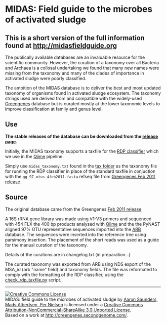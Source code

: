 # MIDAS: Field guide to the microbes of activated sludge

## This is a short version of the full information found at http://midasfieldguide.org

The publically available databases are an invaluable resource for the scientific 
community. However, the curation of a taxonomy over all Bacteria and Archaea is a 
collosal undertaking we found that many new names were missing from the taxonomy 
and many of the clades of importance in activated sludge were poorly classified.

The ambition of the MIDAS database is to deliver the best and most updated taxonomy 
of organisms found in activated sludge ecosystem. The taxonomy strings used are derived
from and compatible with the widely-used [Greengenes](http://greengenes.lbl.gov/) 
database but is curated mostly at the lower taxonomic levels to improve classification 
at family and genus level. 

## Use

**The stable releases of the database can be downloaded from the [release page](https://github.com/aaronsaunders/midas/releases).**

Initially, the MIDAS taxonomy supports a taxfile for the [RDP classifier](http://sourceforge.net/projects/rdp-classifier/)
which we use in the [Qiime](http://qiime.org/) pipeline.

Simply use `midas_taxonomy.txt` found in the [tax folder](https://github.com/aaronsaunders/midas/archive/master.zip) as the taxonomy file for running the RDP classifier in place of the standard taxfile
in conjuction with the `gg_97_otus_4feb2011.fasta` refseq file from [Greengenes Feb 2011 release](http://greengenes.lbl.gov/Download/Sequence_Data/Fasta_data_files/Caporaso_Reference_OTUs/gg_otus_4feb2011.tgz)
.

## Source

The original database came from the Greengenes [Feb 2011 release](http://greengenes.lbl.gov/Download/Sequence_Data/Fasta_data_files/Caporaso_Reference_OTUs/gg_otus_4feb2011.tgz)

A 16S rRNA gene library was made using V1-V3 primers and sequenced with 454 FLX the 
400 bp products analysed with [Qiime](qiime.org) and the the PyNAST aligned 97% OTU 
representative sequences imported into the [ARB](http://www.arb-home.de) database. 
The sequences were inserted into the reference tree using parsimony insertion.  The 
placement of the short reads was used as a guide for the manual curation of the 
taxonomy.

Details of the curations are in changelog.txt (in preparation...)

The curated taxonomy was exported from ARB using NDS export of the MSA_id (arb
"name" field) and taxonomy fields. The file was reformated to comply with the
formatting of the RDP classifier, using the [check_rdp_taxfile.py](https://github.com/aaronsaunders/midas/blob/master/scr/check_rdp_taxfile.py) script.

-----

<a rel="license" href="http://creativecommons.org/licenses/by-nc-sa/3.0/"><img alt="Creative Commons License" style="border-width:0" src="http://i.creativecommons.org/l/by-nc-sa/3.0/88x31.png" /></a><br /><span xmlns:dct="http://purl.org/dc/terms/" href="http://purl.org/dc/dcmitype/Dataset" property="dct:title" rel="dct:type">MIDAS: field guide to the microbes of activated sludge</span> by <a xmlns:cc="http://creativecommons.org/ns#" href="http://www.midasfieldguide.org" property="cc:attributionName" rel="cc:attributionURL">Aaron Saunders, Mads Albertsen, Per Nielsen</a> is licensed under a <a rel="license" href="http://creativecommons.org/licenses/by-nc-sa/3.0/">Creative Commons Attribution-NonCommercial-ShareAlike 3.0 Unported License</a>.<br />Based on a work at <a xmlns:dct="http://purl.org/dc/terms/" href="http://greengenes.secondgenome.com/" rel="dct:source">http://greengenes.secondgenome.com/</a>.
